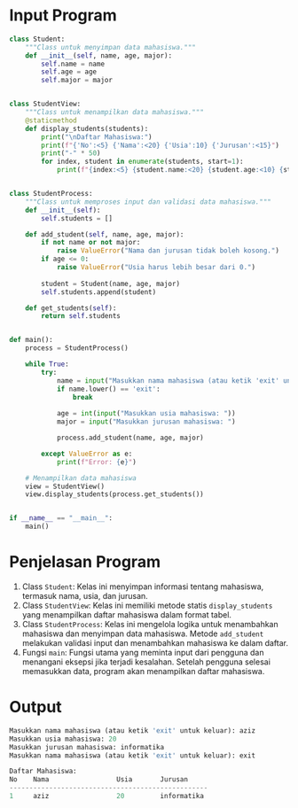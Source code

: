 
# **Input Program**
```python
class Student:
    """Class untuk menyimpan data mahasiswa."""
    def __init__(self, name, age, major):
        self.name = name
        self.age = age
        self.major = major


class StudentView:
    """Class untuk menampilkan data mahasiswa."""
    @staticmethod
    def display_students(students):
        print("\nDaftar Mahasiswa:")
        print(f"{'No':<5} {'Nama':<20} {'Usia':10} {'Jurusan':<15}")
        print("-" * 50)
        for index, student in enumerate(students, start=1):
            print(f"{index:<5} {student.name:<20} {student.age:<10} {student.major:<15}")


class StudentProcess:
    """Class untuk memproses input dan validasi data mahasiswa."""
    def __init__(self):
        self.students = []

    def add_student(self, name, age, major):
        if not name or not major:
            raise ValueError("Nama dan jurusan tidak boleh kosong.")
        if age <= 0:
            raise ValueError("Usia harus lebih besar dari 0.")
        
        student = Student(name, age, major)
        self.students.append(student)

    def get_students(self):
        return self.students


def main():
    process = StudentProcess()

    while True:
        try:
            name = input("Masukkan nama mahasiswa (atau ketik 'exit' untuk keluar): ")
            if name.lower() == 'exit':
                break
            
            age = int(input("Masukkan usia mahasiswa: "))
            major = input("Masukkan jurusan mahasiswa: ")

            process.add_student(name, age, major)

        except ValueError as e:
            print(f"Error: {e}")

    # Menampilkan data mahasiswa
    view = StudentView()
    view.display_students(process.get_students())


if __name__ == "__main__":
    main()
```
# **Penjelasan Program**
 1. Class `Student`: Kelas ini menyimpan informasi tentang mahasiswa, termasuk nama, usia, dan jurusan.
 2. Class `StudentView`: Kelas ini memiliki metode statis `display_students` yang menampilkan daftar mahasiswa dalam format tabel.
 3. Class `StudentProcess`: Kelas ini mengelola logika untuk menambahkan mahasiswa dan menyimpan data mahasiswa. Metode `add_student` melakukan validasi input dan menambahkan mahasiswa ke dalam daftar.
 4. Fungsi `main`: Fungsi utama yang meminta input dari pengguna dan menangani eksepsi jika terjadi kesalahan. Setelah pengguna selesai memasukkan data, program akan menampilkan daftar mahasiswa.

# **Output**
```python
Masukkan nama mahasiswa (atau ketik 'exit' untuk keluar): aziz
Masukkan usia mahasiswa: 20
Masukkan jurusan mahasiswa: informatika 
Masukkan nama mahasiswa (atau ketik 'exit' untuk keluar): exit

Daftar Mahasiswa:
No    Nama                 Usia       Jurusan        
--------------------------------------------------
1     aziz                 20         informatika
```
    





